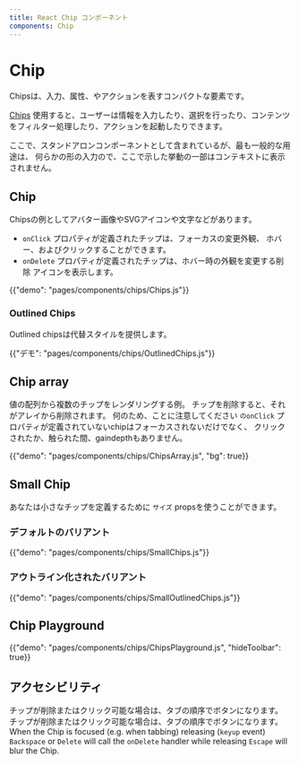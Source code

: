 ```yaml
---
title: React Chip コンポーネント
components: Chip
---
```


# Chip

<p class="description">Chipsは、入力、属性、やアクションを表すコンパクトな要素です。</p>

[Chips](https://material.io/design/components/chips.html) 使用すると、ユーザーは情報を入力したり、選択を行ったり、コンテンツをフィルター処理したり、アクションを起動したりできます。

ここで、スタンドアロンコンポーネントとして含まれているが、最も一般的な用途は、 何らかの形の入力ので、ここで示した挙動の一部はコンテキストに表示されません。

## Chip

Chipsの例としてアバター画像やSVGアイコンや文字などがあります。

- `onClick` プロパティが定義されたチップは、フォーカスの変更外観、 ホバー、およびクリックすることができます。
- `onDelete` プロパティが定義されたチップは、ホバー時の外観を変更する削除 アイコンを表示します。

{{"demo": "pages/components/chips/Chips.js"}}

### Outlined Chips

Outlined chipsは代替スタイルを提供します。

{{"デモ": "pages/components/chips/OutlinedChips.js"}}

## Chip array

値の配列から複数のチップをレンダリングする例。 チップを削除すると、それがアレイから削除されます。 何のため、ことに注意してください `のonClick` プロパティが定義されていないchipはフォーカスされないだけでなく、 クリックされたか、触られた間、gaindepthもありません。

{{"demo": "pages/components/chips/ChipsArray.js", "bg": true}}

## Small Chip

あなたは小さなチップを定義するために `サイズ` propsを使うことができます。

### デフォルトのバリアント

{{"demo": "pages/components/chips/SmallChips.js"}}

### アウトライン化されたバリアント

{{"demo": "pages/components/chips/SmallOutlinedChips.js"}}

## Chip Playground

{{"demo": "pages/components/chips/ChipsPlayground.js", "hideToolbar": true}}

## アクセシビリティ

チップが削除またはクリック可能な場合は、タブの順序でボタンになります。 チップが削除またはクリック可能な場合は、タブの順序でボタンになります。 When the Chip is focused (e.g. when tabbing) releasing (`keyup` event) `Backspace` or `Delete` will call the `onDelete` handler while releasing `Escape` will blur the Chip.